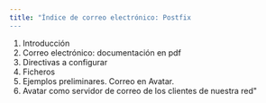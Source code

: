 ```yaml
---
title: "Índice de correo electrónico: Postfix 
---
```


1. Introducción
2. Correo electrónico: documentación en pdf
3. Directivas a configurar
4. Ficheros
5. Ejemplos preliminares. Correo en Avatar.
6. Avatar como servidor de correo de los clientes de nuestra red"